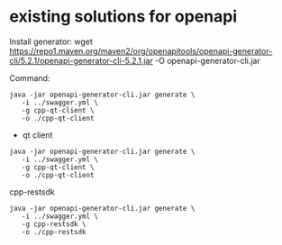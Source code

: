 # existing solutions for openapi

Install generator:
wget https://repo1.maven.org/maven2/org/openapitools/openapi-generator-cli/5.2.1/openapi-generator-cli-5.2.1.jar -O openapi-generator-cli.jar


Command:
```
java -jar openapi-generator-cli.jar generate \
   -i ../swagger.yml \
   -g cpp-qt-client \
   -o ./cpp-qt-client
```

* qt client
```
java -jar openapi-generator-cli.jar generate \
   -i ../swagger.yml \
   -g cpp-qt-client \
   -o ./cpp-qt-client
```

cpp-restsdk
```
java -jar openapi-generator-cli.jar generate \
   -i ../swagger.yml \
   -g cpp-restsdk \
   -o ./cpp-restsdk
```